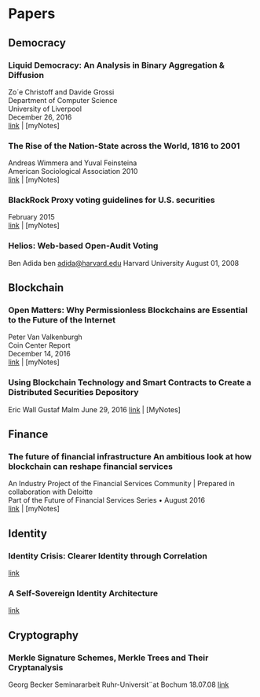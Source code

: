 # Papers

## Democracy

### Liquid Democracy: An Analysis in Binary Aggregation & Diffusion
Zo´e Christoff and Davide Grossi  
Department of Computer Science  
University of Liverpool  
December 26, 2016  
[link](https://arxiv.org/pdf/1612.08048v1.pdf) | [myNotes]

### The Rise of the Nation-State across the World, 1816 to 2001
Andreas Wimmera and Yuval Feinsteina  
American Sociological Association 2010  
[link](http://www.columbia.edu/~aw2951/WimmerFeinstein.pdf) | [myNotes]

### BlackRock Proxy voting guidelines for U.S. securities
February 2015  
[link](https://www.blackrock.com/corporate/en-br/literature/fact-sheet/blk-responsible-investment-guidelines-us.pdf) | [myNotes]

### Helios: Web-based Open-Audit Voting
Ben Adida
ben adida@harvard.edu
Harvard University
August 01, 2008

## Blockchain

### Open Matters: Why Permissionless Blockchains are Essential to the Future of the Internet
Peter Van Valkenburgh  
Coin Center Report  
December 14, 2016  
[link](https://coincenter.org/files/2016-12/openmattersv1-1.pdf) | [myNotes]

### Using Blockchain Technology and Smart Contracts to Create a Distributed Securities Depository
Eric Wall
Gustaf Malm
June 29, 2016
[link](http://lup.lub.lu.se/luur/download?func=downloadFile&recordOId=8885750&fileOId=8885765) | [MyNotes]

## Finance

### The future of financial infrastructure An ambitious look at how blockchain can reshape financial services

An Industry Project of the Financial Services Community | Prepared in collaboration with Deloitte  
Part of the Future of Financial Services Series • August 2016  
[link](http://www3.weforum.org/docs/WEF_The_future_of_financial_infrastructure.pdf) | [myNotes]

## Identity

### Identity Crisis: Clearer Identity through Correlation
[link](https://github.com/WebOfTrustInfo/ID2020DesignWorkshop/blob/master/final-documents/identity-crisis.pdf)

### A Self-Sovereign Identity Architecture
[link](https://github.com/WebOfTrustInfo/ID2020DesignWorkshop/blob/master/topics-and-advance-readings/a-self-sovereign-identity-architecture.pdf)

## Cryptography

### Merkle Signature Schemes, Merkle Trees and Their Cryptanalysis
Georg Becker
Seminararbeit
Ruhr-Universit¨at Bochum
18.07.08
[link](https://www.emsec.rub.de/media/crypto/attachments/files/2011/04/becker_1.pdf)
